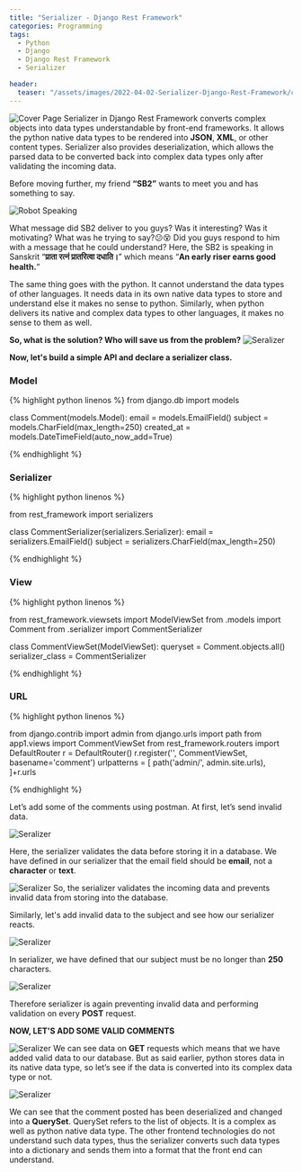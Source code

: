 ```yaml
---
title: "Serializer - Django Rest Framework"
categories: Programming
tags:
  - Python
  - Django
  - Django Rest Framework
  - Serializer

header:
  teaser: "/assets/images/2022-04-02-Serializer-Django-Rest-Framework/cover.png"
---
```


![Cover Page](/assets/images/2022-04-02-Serializer-Django-Rest-Framework/cover.png)
Serializer in Django Rest Framework converts complex objects into data types understandable by front-end frameworks. It allows the python native data types to be rendered into **JSON**, **XML**, or other content types. Serializer also provides deserialization, which allows the parsed data to be converted back into complex data types only after validating the incoming data.

Before moving further, my friend **“SB2”** wants to meet you and has something to say.

![Robot Speaking](/assets/images/2022-04-02-Serializer-Django-Rest-Framework/robo1.png)

What message did SB2 deliver to you guys? Was it interesting? Was it motivating? What was he trying to say?😕😵 Did you guys respond to him with a message that he could understand? Here, the SB2 is speaking in Sanskrit “**प्राता रत्नं प्रातरित्वा दधाति।**” which means “**An early riser earns good health.**”

The same thing goes with the python. It cannot understand the data types of other languages. It needs data in its own native data types to store and understand else it makes no sense to python. Similarly, when python delivers its native and complex data types to other languages, it makes no sense to them as well.

**So, what is the solution? Who will save us from the problem?**
![Seralizer](/assets/images/2022-04-02-Serializer-Django-Rest-Framework/serializer.png)


**Now, let's build a simple API and declare a serializer class.**
### Model
{% highlight python linenos %}
from django.db import models


class Comment(models.Model):
    email = models.EmailField()
    subject = models.CharField(max_length=250)
    created_at = models.DateTimeField(auto_now_add=True)

{% endhighlight %}

### Serializer
{% highlight python linenos %}

from rest_framework import serializers


class CommentSerializer(serializers.Serializer):
    email = serializers.EmailField()
    subject = serializers.CharField(max_length=250)


{% endhighlight %}

### View
{% highlight python linenos %}

from rest_framework.viewsets import ModelViewSet
from .models import Comment
from .serializer import CommentSerializer


class CommentViewSet(ModelViewSet):
    queryset = Comment.objects.all()
    serializer_class = CommentSerializer

{% endhighlight %}

### URL
{% highlight python linenos %}

from django.contrib import admin
from django.urls import path
from app1.views import CommentViewSet
from rest_framework.routers import DefaultRouter
r = DefaultRouter()
r.register('', CommentViewSet, basename='comment')
urlpatterns = [
    path('admin/', admin.site.urls),
]+r.urls

{% endhighlight %}

Let’s add some of the comments using postman. At first, let’s send invalid data.

![Seralizer](/assets/images/2022-04-02-Serializer-Django-Rest-Framework/serializer-validation.png)

Here, the serializer validates the data before storing it in a database. We have defined in our serializer that the email field should be **email**, not a **character** or **text**.

![Seralizer](/assets/images/2022-04-02-Serializer-Django-Rest-Framework/validation1.png) 
So, the serializer validates the incoming data and prevents invalid data from storing into the database.

Similarly, let's add invalid data to the subject and see how our serializer reacts.

![Seralizer](/assets/images/2022-04-02-Serializer-Django-Rest-Framework/serializer-validation2.png) 

In serializer, we have defined that our subject must be no longer than **250** characters.

![Seralizer](/assets/images/2022-04-02-Serializer-Django-Rest-Framework/validation2.png) 

Therefore serializer is again preventing invalid data and performing validation on every **POST** request.

**NOW, LET'S ADD SOME VALID COMMENTS**

![Seralizer](/assets/images/2022-04-02-Serializer-Django-Rest-Framework/valid-data.png)
We can see data on **GET** requests which means that we have added valid data to our database. But as said earlier, python stores data in its native data type, so let’s see if the data is converted into its complex data type or not.

![Seralizer](/assets/images/2022-04-02-Serializer-Django-Rest-Framework/complex-data-type.png)

We can see that the comment posted has been deserialized and changed into a **QuerySet**.
QuerySet refers to the list of objects. It is a complex as well as python native data type. The other frontend technologies do not understand such data types, thus the serializer converts such data types into a dictionary and sends them into a format that the front end can understand.

